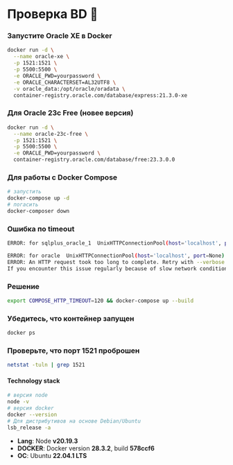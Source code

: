# Проверка BD 🎉

### Запустите Oracle XE в Docker
```bash
docker run -d \
  --name oracle-xe \
  -p 1521:1521 \
  -p 5500:5500 \
  -e ORACLE_PWD=yourpassword \
  -e ORACLE_CHARACTERSET=AL32UTF8 \
  -v oracle_data:/opt/oracle/oradata \
  container-registry.oracle.com/database/express:21.3.0-xe
```

### Для Oracle 23c Free (новее версия)
```bash
docker run -d \
  --name oracle-23c-free \
  -p 1521:1521 \
  -p 5500:5500 \
  -e ORACLE_PWD=yourpassword \
  container-registry.oracle.com/database/free:23.3.0.0
```

### Для работы с Docker Compose
```bash
# запустить
docker-compose up -d
# погасить
docker-composer down
```

### Ошибка по timeout
```bash
ERROR: for sqlplus_oracle_1  UnixHTTPConnectionPool(host='localhost', port=None): Read timed out. (read timeout=60)

ERROR: for oracle  UnixHTTPConnectionPool(host='localhost', port=None): Read timed out. (read timeout=60)
ERROR: An HTTP request took too long to complete. Retry with --verbose to obtain debug information.
If you encounter this issue regularly because of slow network conditions, consider setting COMPOSE_HTTP_TIMEOUT to a higher value (current value: 60).
```
### Решение
```bash
export COMPOSE_HTTP_TIMEOUT=120 && docker-compose up --build
```

### Убедитесь, что контейнер запущен
```bash
docker ps
```

### Проверьте, что порт 1521 проброшен
```bash
netstat -tuln | grep 1521
```

#### Technology stack
```bash
# версия node
node -v
# версия docker
docker --version
# Для дистрибутивов на основе Debian/Ubuntu
lsb_release -a
```
- **Lang**: Node **v20.19.3**
- **DOCKER**: Docker version **28.3.2**, build **578ccf6**
- **OC**: Ubuntu **22.04.1 LTS**
